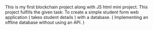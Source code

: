 This is my first blockchain project along with JS html mini project.
This project fulfills the given task:
To create a simple student form web application ( takes student details ) with a database. ( Implementing an offline database without using an API. )
